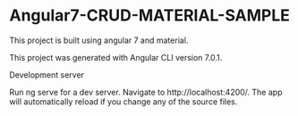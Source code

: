 # Angular7-CRUD-MATERIAL-SAMPLE
This project is built using angular 7 and material.

This project was generated with Angular CLI version 7.0.1.

Development server

Run ng serve for a dev server. Navigate to http://localhost:4200/. The app will automatically reload if you change any of the source files.

